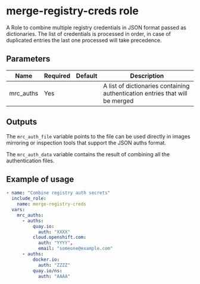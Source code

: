 # merge-registry-creds role

A Role to combine multiple registry credentials in JSON format passed as dictionaries. The list of credentials is processed in order, in case of duplicated entries the last one processed will take precedence.

## Parameters

Name             | Required | Default        | Description
-----------------|----------| ---------------|-------------
mrc_auths        | Yes      |                | A list of dictionaries containing authentication entries that will be merged

## Outputs

The `mrc_auth_file` variable points to the file can be used directly in images mirroring or inspection tools that support the JSON auths format. 

The `mrc_auth_data` variable contains the result of combining all the authentication files.

## Example of usage

```yaml
- name: "Combine registry auth secrets"
  include_role:
    name: merge-registry-creds
  vars:
    mrc_auths:
      - auths:
          quay.io:
            auth: "XXXX"
          cloud.openshift.com:
            auth: "YYYY",
            email: "someone@example.com"
      - auths:
          docker.io:
            auth: "ZZZZ"
          quay.io/ns:
            auth: "AAAA"
```

